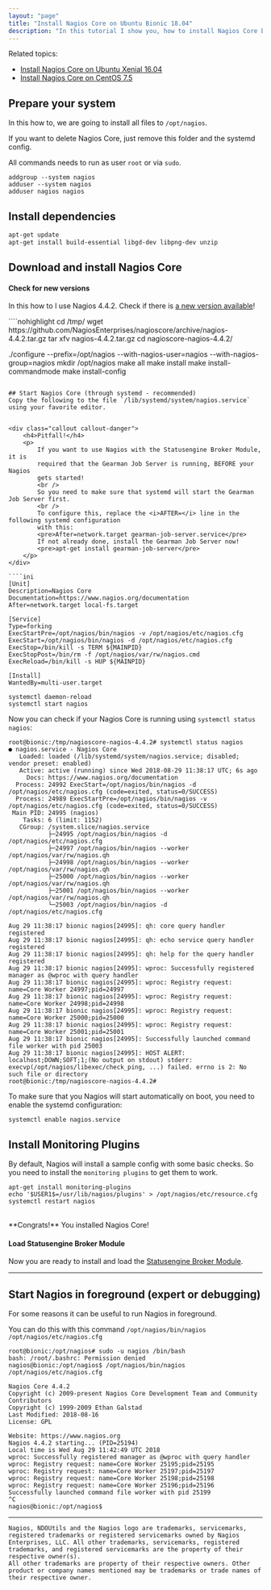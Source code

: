 ```yaml
---
layout: "page"
title: "Install Nagios Core on Ubuntu Bionic 18.04"
description: "In this tutorial I show you, how to install Nagios Core by yourself on Ubuntu 18.04"
---
```


Related topics:

- <a href="{{ site.url }}/tutorials/install-nagios4">Install Nagios Core on Ubuntu Xenial 16.04</a>
- <a href="{{ site.url }}/tutorials/install-nagios4-centos7">Install Nagios Core on CentOS 7.5</a>


## Prepare your system
In this how to, we are going to install all files to `/opt/nagios`.

If you want to delete Nagios Core, just remove this folder and the systemd config.

All commands needs to run as user `root` or via `sudo`.

````nohighlight
addgroup --system nagios
adduser --system nagios
adduser nagios nagios
````

## Install dependencies

````bash
apt-get update
apt-get install build-essential libgd-dev libpng-dev unzip
````

## Download and install Nagios Core
<div class="callout callout-info">
    <h4>Check for new versions</h4>
    <p>
        In this how to I use Nagios 4.4.2. Check if there is
        <a href="https://github.com/NagiosEnterprises/nagioscore/releases" target="_blank">a new version available</a>!
    </p>
</div>
````nohighlight
cd /tmp/
wget https://github.com/NagiosEnterprises/nagioscore/archive/nagios-4.4.2.tar.gz
tar xfv nagios-4.4.2.tar.gz
cd nagioscore-nagios-4.4.2/

./configure --prefix=/opt/nagios --with-nagios-user=nagios --with-nagios-group=nagios
mkdir /opt/nagios
make all
make install
make install-commandmode
make install-config
````

## Start Nagios Core (through systemd - recommended)
Copy the following to the file `/lib/systemd/system/nagios.service` using your favorite editor.


<div class="callout callout-danger">
    <h4>Pitfall!</h4>
    <p>
        If you want to use Nagios with the Statusengine Broker Module, it is
        required that the Gearman Job Server is running, BEFORE your Nagios
        gets started!
        <br />
        So you need to make sure that systemd will start the Gearman Job Server first.
        <br />
        To configure this, replace the <i>AFTER=</i> line in the following systemd configuration
        with this:
        <pre>After=network.target gearman-job-server.service</pre>
        If not already done, install the Gearman Job Server now!
        <pre>apt-get install gearman-job-server</pre>
    </p>
</div>

````ini
[Unit]
Description=Nagios Core
Documentation=https://www.nagios.org/documentation
After=network.target local-fs.target

[Service]
Type=forking
ExecStartPre=/opt/nagios/bin/nagios -v /opt/nagios/etc/nagios.cfg
ExecStart=/opt/nagios/bin/nagios -d /opt/nagios/etc/nagios.cfg
ExecStop=/bin/kill -s TERM ${MAINPID}
ExecStopPost=/bin/rm -f /opt/nagios/var/rw/nagios.cmd
ExecReload=/bin/kill -s HUP ${MAINPID}

[Install]
WantedBy=multi-user.target
````


````nohighlight
systemctl daemon-reload
systemctl start nagios
````

Now you can check if your Nagios Core is running using `systemctl status nagios`:
````nohighlight
root@bionic:/tmp/nagioscore-nagios-4.4.2# systemctl status nagios
● nagios.service - Nagios Core
   Loaded: loaded (/lib/systemd/system/nagios.service; disabled; vendor preset: enabled)
   Active: active (running) since Wed 2018-08-29 11:38:17 UTC; 6s ago
     Docs: https://www.nagios.org/documentation
  Process: 24992 ExecStart=/opt/nagios/bin/nagios -d /opt/nagios/etc/nagios.cfg (code=exited, status=0/SUCCESS)
  Process: 24989 ExecStartPre=/opt/nagios/bin/nagios -v /opt/nagios/etc/nagios.cfg (code=exited, status=0/SUCCESS)
 Main PID: 24995 (nagios)
    Tasks: 6 (limit: 1152)
   CGroup: /system.slice/nagios.service
           ├─24995 /opt/nagios/bin/nagios -d /opt/nagios/etc/nagios.cfg
           ├─24997 /opt/nagios/bin/nagios --worker /opt/nagios/var/rw/nagios.qh
           ├─24998 /opt/nagios/bin/nagios --worker /opt/nagios/var/rw/nagios.qh
           ├─25000 /opt/nagios/bin/nagios --worker /opt/nagios/var/rw/nagios.qh
           ├─25001 /opt/nagios/bin/nagios --worker /opt/nagios/var/rw/nagios.qh
           └─25003 /opt/nagios/bin/nagios -d /opt/nagios/etc/nagios.cfg

Aug 29 11:38:17 bionic nagios[24995]: qh: core query handler registered
Aug 29 11:38:17 bionic nagios[24995]: qh: echo service query handler registered
Aug 29 11:38:17 bionic nagios[24995]: qh: help for the query handler registered
Aug 29 11:38:17 bionic nagios[24995]: wproc: Successfully registered manager as @wproc with query handler
Aug 29 11:38:17 bionic nagios[24995]: wproc: Registry request: name=Core Worker 24997;pid=24997
Aug 29 11:38:17 bionic nagios[24995]: wproc: Registry request: name=Core Worker 24998;pid=24998
Aug 29 11:38:17 bionic nagios[24995]: wproc: Registry request: name=Core Worker 25000;pid=25000
Aug 29 11:38:17 bionic nagios[24995]: wproc: Registry request: name=Core Worker 25001;pid=25001
Aug 29 11:38:17 bionic nagios[24995]: Successfully launched command file worker with pid 25003
Aug 29 11:38:17 bionic nagios[24995]: HOST ALERT: localhost;DOWN;SOFT;1;(No output on stdout) stderr: execvp(/opt/nagios/libexec/check_ping, ...) failed. errno is 2: No such file or directory
root@bionic:/tmp/nagioscore-nagios-4.4.2#
````
To make sure that you Nagios will start automatically on boot, you need to
enable the systemd configuration:
````nohighlight
systemctl enable nagios.service
````

## Install Monitoring Plugins
By default, Nagios will install a sample config with some basic checks.
So you need to install the `monitoring plugins` to get them to work.
````nohighlight
apt-get install monitoring-plugins
echo '$USER1$=/usr/lib/nagios/plugins' > /opt/nagios/etc/resource.cfg
systemctl restart nagios
````

<br />
**Congrats!** You installed Nagios Core!

<div class="callout callout-info">
    <h4>Load Statusengine Broker Module</h4>
    <p>
        Now you are ready to install and load the
        <a href="{{ site.url }}/broker">Statusengine Broker Module</a>.
    </p>
</div>

---

## Start Nagios in foreground (expert or debugging)
For some reasons it can be useful  to run Nagios in foreground.

You can do this with this command `/opt/nagios/bin/nagios /opt/nagios/etc/nagios.cfg`
````nohighlight
root@bionic:/opt/nagios# sudo -u nagios /bin/bash
bash: /root/.bashrc: Permission denied
nagios@bionic:/opt/nagios$ /opt/nagios/bin/nagios /opt/nagios/etc/nagios.cfg

Nagios Core 4.4.2
Copyright (c) 2009-present Nagios Core Development Team and Community Contributors
Copyright (c) 1999-2009 Ethan Galstad
Last Modified: 2018-08-16
License: GPL

Website: https://www.nagios.org
Nagios 4.4.2 starting... (PID=25194)
Local time is Wed Aug 29 11:42:49 UTC 2018
wproc: Successfully registered manager as @wproc with query handler
wproc: Registry request: name=Core Worker 25195;pid=25195
wproc: Registry request: name=Core Worker 25197;pid=25197
wproc: Registry request: name=Core Worker 25198;pid=25198
wproc: Registry request: name=Core Worker 25196;pid=25196
Successfully launched command file worker with pid 25199
^C
nagios@bionic:/opt/nagios$
````

---

````nohighlight
Nagios, NDOUtils and the Nagios logo are trademarks, servicemarks, registered trademarks or registered servicemarks owned by Nagios Enterprises, LLC. All other trademarks, servicemarks, registered trademarks, and registered servicemarks are the property of their respective owner(s).
All other trademarks are property of their respective owners. Other product or company names mentioned may be trademarks or trade names of their respective owner.
````
